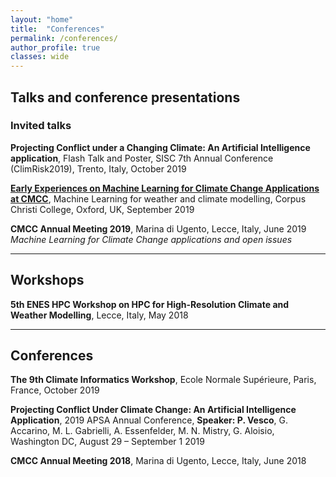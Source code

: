 ```yaml
---
layout: "home"
title:  "Conferences"
permalink: /conferences/
author_profile: true
classes: wide
---
```


## Talks and conference presentations

### Invited talks

**Projecting Conflict under a Changing Climate: An Artificial Intelligence application**, Flash Talk and Poster, SISC 7th Annual Conference (ClimRisk2019), Trento, Italy, October 2019

[**Early Experiences on Machine Learning for Climate Change Applications at CMCC**](http://users.ox.ac.uk/~phys0895/mlwc2019/index.html), Machine Learning for weather and climate modelling, Corpus Christi College, Oxford, UK, September 2019

**CMCC Annual Meeting 2019**, Marina di Ugento, Lecce, Italy, June 2019   
*Machine Learning for Climate Change applications and open issues*

---

## Workshops

**5th ENES HPC Workshop on HPC for High-Resolution Climate and Weather Modelling**, Lecce, Italy, May 2018

---

## Conferences

**The 9th Climate Informatics Workshop**, Ecole Normale Supérieure, Paris, France, October 2019

**Projecting Conflict Under Climate Change: An Artificial Intelligence Application**, 2019 APSA Annual Conference, **Speaker: P. Vesco**, G. Accarino, M. L. Gabrielli, A. Essenfelder, M. N. Mistry, G. Aloisio, Washington DC, August 29 – September 1 2019

**CMCC Annual Meeting 2018**, Marina di Ugento, Lecce, Italy, June 2018  
